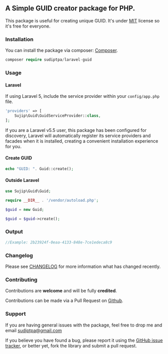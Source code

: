 ## A Simple GUID creator package for PHP.

This package is useful for creating unique GUID. It's under [MIT](https://github.com/sudiptpa/laravel-guid/blob/master/LICENSE) license so it's free for everyone.

### Installation

You can install the package via composer: [Composer](http://getcomposer.org/).

```php
composer require sudiptpa/laravel-guid
```

### Usage

#### Laravel
If using Laravel 5, include the service provider within your `config/app.php` file.

```php
'providers' => [
    Sujip\Guid\GuidServiceProvider::class,
];
```
If you are a Laravel v5.5 user, this package has been configured for discovery, Laravel will automatically register its service providers and facades when it is installed, creating a convenient installation experience for you.

#### Create GUID

```php
echo "GUID: ". Guid::create();

```

#### Outside Laravel

```php
use Sujip\Guid\Guid;

require __DIR__ . '/vendor/autoload.php';

$guid = new Guid;

$guid = $guid->create();

````

### Output

```php
//Example: 2b23924f-0eaa-4133-848e-7ce1edeca8c9

```

### Changelog

Please see [CHANGELOG](https://github.com/sudiptpa/laravel-guid/blob/master/CHANGELOG.md) for more information what has changed recently.

### Contributing

Contributions are **welcome** and will be fully **credited**.

Contributions can be made via a Pull Request on [Github](https://github.com/sudiptpa/laravel-guid).

### Support

If you are having general issues with the package, feel free to drop me and email [sudiptpa@gmail.com](mailto:sudiptpa@gmail.com)

If you believe you have found a bug, please report it using the [GitHub issue tracker](https://github.com/sudiptpa/laravel-guid/issues),
or better yet, fork the library and submit a pull request.
